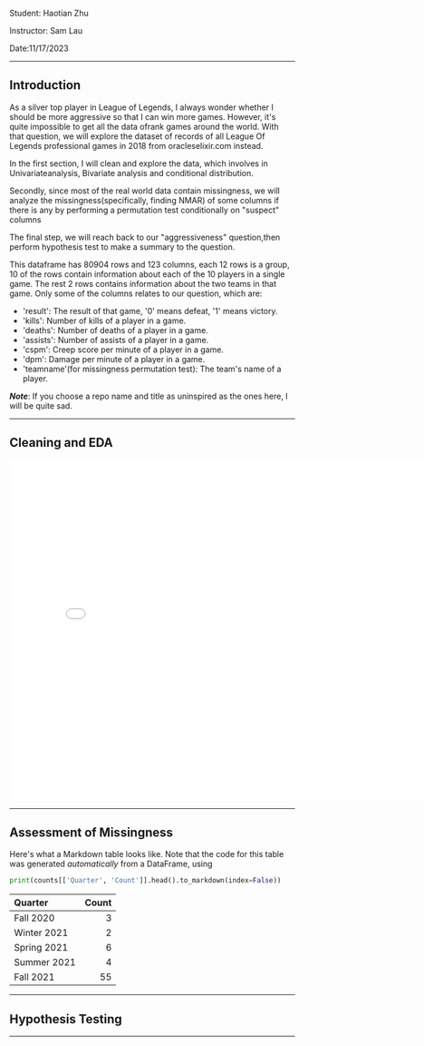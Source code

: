 
Student: Haotian Zhu

Instructor: Sam Lau

Date:11/17/2023

---

## Introduction
As a silver top player in League of Legends, I always wonder whether I should be more aggressive so that I can win more games. However, it's quite impossible to get all the data ofrank games around the world. With that question, we will explore the dataset of records of all League Of Legends professional games in 2018 from oracleselixir.com instead.

In the first section, I will clean and explore the data, which involves in Univariateanalysis, Bivariate analysis and conditional distribution. 

Secondly, since most of the real world data contain missingness, we will analyze the missingness(specifically, finding NMAR) of some columns if there is any by performing a permutation test conditionally on "suspect" columns

The final step, we will reach back to our "aggressiveness" question,then perform hypothesis test to make a summary to the question.


This dataframe has 80904 rows and 123 columns, each 12 rows is a group, 10 of the rows contain information about each of the 10 players in a single game. The rest 2 
rows contains information about the two teams in that game. Only some of the columns
relates to our question, which are:
- 'result': The result of that game, '0' means defeat, '1' means victory. 
- 'kills': Number of kills of a player in a game.
- 'deaths': Number of deaths of a player in a game.
- 'assists': Number of assists of a player in a game.
- 'cspm': Creep score per minute of a player in a game.
- 'dpm': Damage per minute of a player in a game.
- 'teamname'(for missingness permutation test): The team's name of a player.





***Note***: If you choose a repo name and title as uninspired as the ones here, I will be quite sad.

---

## Cleaning and EDA

<iframe src="assets/10-80-enrollment.html" width=800 height=600 frameBorder=0></iframe>

---

## Assessment of Missingness

Here's what a Markdown table looks like. Note that the code for this table was generated _automatically_ from a DataFrame, using

```py
print(counts[['Quarter', 'Count']].head().to_markdown(index=False))
```

| Quarter     |   Count |
|:------------|--------:|
| Fall 2020   |       3 |
| Winter 2021 |       2 |
| Spring 2021 |       6 |
| Summer 2021 |       4 |
| Fall 2021   |      55 |

---

## Hypothesis Testing


---
